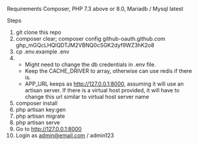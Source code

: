 Requirements 
Composer, PHP 7.3 above or 8.0, Mariadb / Mysql latest 

Steps
1. git clone this repo
2. composer clear; composer config github-oauth.github.com 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
3. cp .env.example .env
4. 
    - Might need to change the db credentials in .env file. 
    - Keep the CACHE_DRIVER to array, otherwise can use redis if there is.
    - APP_URL keeps as http://127.0.0.1:8000, assuming it will use an artisan server. If there is a virtual host provided, it will have to change this url similar to virtual host server name
5. composer install
6. php artisan key:gen
7. php artisan migrate
8. php artisan serve
9. Go to http://127.0.0.1:8000
10. Login as admin@email.com / admin123
